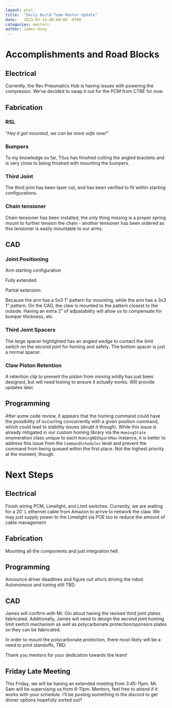 ```yaml
---
layout: post
title:  "Daily Build Team Mentor Update"
date:   2023-03-14 00:00:00 -0700
categories: mentors
author: James Ding
---
```



# Accomplishments and Road Blocks

## Electrical

Currently, the Rev Pneumatics Hub is having issues with powering the compressor. We’ve decided to swap it out for the PCM from CTRE for now.

## Fabrication

### RSL

“*Hey it got mounted, we can be more safe now!”*

### Bumpers

To my knowledge so far, Titus has finished cutting the angled brackets and is very close to being finished with mounting the bumpers.

### Third Joint

The third joint has been laser cut, and has been verified to fit within starting configurations.

### Chain tensioner

Chain tensioner has been installed, the only thing missing is a proper spring mount to further tension the chain - another tensioner has been ordered as this tensioner is easily mountable to our arms.

## CAD

### Joint Positioning

Arm starting configuration

Fully extended

Partial extension

Because the arm has a 5x3 1” pattern for mounting, while the arm has a 3x3 1” pattern. On the CAD, the claw is mounted to the pattern closest to the outside. Having an extra 2” of adjustability will allow us to compensate for bumper thickness, etc.

### Third Joint Spacers

The large spacer highlighted has an angled wedge to contact the limit switch on the second joint for homing and safety. The bottom spacer is just a normal spacer.

### Claw Piston Retention

A retention clip to prevent the piston from moving wildly has just been designed, but will need testing to ensure it actually works. Will provide updates later.

## Programming

After some code review, it appears that the homing command could have the possibility of occurring concurrently with a given position command, which could lead to stability issues (doubt it though). While this issue is already mitigated in our custom homing library via the `HomingState` enumeration class unique to each `HomingNEOSparkMax` instance, it is better to address this issue from the `CommandScheduler` level and prevent the command from being queued within the first place. Not the highest priority at the moment, though.

# Next Steps

## Electrical

Finish wiring PCM, Limelight, and Limit switches. Currently, we are waiting for a 20’ L ethernet cable from Amazon to arrive to network the claw. We may just supply power to the Limelight via POE too to reduce the amount of cable management

## Fabrication

Mounting all the components and just integration hell.

## Programming

Announce driver deadlines and figure out who’s driving the robot. Autonomous and tuning still TBD.

## CAD

James will confirm with Mr. Gin about having the revised third joint plates fabricated. Additionally, James will need to design the second joint homing limit switch mechanism as well as polycarbonate protection/sponsors plates so they can be fabricated.

In order to mount the polycarbonate protection, there most likely will be a need to print standoffs, TBD.

Thank you mentors for your dedication towards the team!

## Friday Late Meeting

This Friday, we will be having an extended meeting from 3:45-11pm. Mr. Sam will be supervising us from 6-11pm. Mentors, feel free to attend if it works with your schedule. I’ll be posting something in the discord to get dinner options hopefully sorted out?